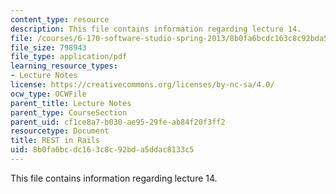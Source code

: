 ```yaml
---
content_type: resource
description: This file contains information regarding lecture 14.
file: /courses/6-170-software-studio-spring-2013/8b0fa6bcdc163c8c92bda5ddac8133c5_MIT6_170S13_14-rest-in-rail.pdf
file_size: 798943
file_type: application/pdf
learning_resource_types:
- Lecture Notes
license: https://creativecommons.org/licenses/by-nc-sa/4.0/
ocw_type: OCWFile
parent_title: Lecture Notes
parent_type: CourseSection
parent_uid: cf1ce8a7-b030-ae95-29fe-ab84f20f3ff2
resourcetype: Document
title: REST in Rails
uid: 8b0fa6bc-dc16-3c8c-92bd-a5ddac8133c5
---
```

This file contains information regarding lecture 14.